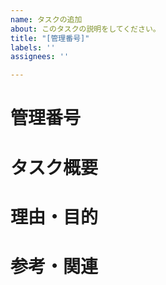 ```yaml
---
name: タスクの追加
about: このタスクの説明をしてください。
title: "[管理番号]"
labels: ''
assignees: ''

---
```


# 管理番号
<!--必須項目-->

# タスク概要
<!-- 必須項目 -->

# 理由・目的
<!-- 必須項目 -->

# 参考・関連
<!-- 任意項目 -->
